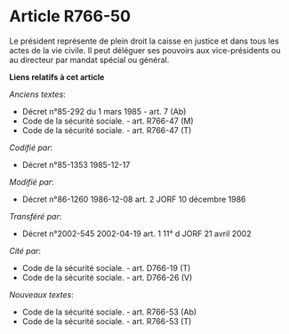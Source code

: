 # Article R766-50

Le président représente de plein droit la caisse en justice et dans tous les actes de la vie civile. Il peut déléguer ses
pouvoirs aux vice-présidents ou au directeur par mandat spécial ou général.

**Liens relatifs à cet article**

_Anciens textes_:

  - Décret n°85-292 du 1 mars 1985 - art. 7 (Ab)
  - Code de la sécurité sociale. - art. R766-47 (M)
  - Code de la sécurité sociale. - art. R766-47 (T)

_Codifié par_:

  - Décret n°85-1353 1985-12-17

_Modifié par_:

  - Décret n°86-1260 1986-12-08 art. 2 JORF 10 décembre 1986

_Transféré par_:

  - Décret n°2002-545 2002-04-19 art. 1 11° d JORF 21 avril 2002

_Cité par_:

  - Code de la sécurité sociale. - art. D766-19 (T)
  - Code de la sécurité sociale. - art. D766-26 (V)

_Nouveaux textes_:

  - Code de la sécurité sociale. - art. R766-53 (Ab)
  - Code de la sécurité sociale. - art. R766-53 (T)
